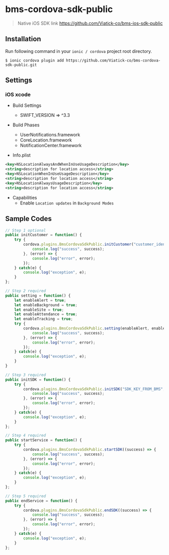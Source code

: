 # bms-cordova-sdk-public

> Native iOS SDK link https://github.com/Viatick-co/bms-ios-sdk-public

## Installation

Run following command in your `ionic / cordova` project root directory.

```
$ ionic cordova plugin add https://github.com/Viatick-co/bms-cordova-sdk-public.git
```

## Settings

### iOS xcode

* Build Settings
	- SWIFT_VERSION => ^3.3

* Build Phases
	- UserNotifications.framework
	- CoreLocation.framework
	- NotificationCenter.framework

* Info.plist
```xml
<key>NSLocationAlwaysAndWhenInUseUsageDescription</key>
<string>description for location access</string>
<key>NSLocationWhenInUseUsageDescription</key>
<string>description for location access</string>
<key>NSLocationAlwaysUsageDescription</key>
<string>description for location access</string>
```

* Capabilities
	- Enable `Location updates` in `Background Modes`


## Sample Codes

```javascript
// Step 1 optional
public initCustomer = function() {
	try {
		cordova.plugins.BmsCordovaSdkPublic.initCustomer("customer_identifier", "customer_email", "customer_phone", (success) => {
			console.log("success", success);
		}, (error) => {
			console.log("error", error);
		});
	} catch(e) {
		console.log("exception", e);
	}
};

// Step 2 required
public setting = function() {
	let enableAlert = true;
	let enableBackground = true;
	let enableSite = true;
	let enableAttendance = true;
	let enableTracking = true;
	try {
		cordova.plugins.BmsCordovaSdkPublic.setting(enableAlert, enableBackground, enableSite, enableAttendance, enableTracking, (success) => {
			console.log("success", success);
		}, (error) => {
			console.log("error", error);
		});
	} catch(e) {
		console.log("exception", e);
	}
}

// Step 3 required
public initSDK = function() {
	try {
		cordova.plugins.BmsCordovaSdkPublic.initSDK("SDK_KEY_FROM_BMS", (success) => {
			console.log("success", success);
		}, (error) => {
			console.log("error", error);
		});
	} catch(e) {
		console.log("exception", e);
	}
};

// Step 4 required
public startService = function() {
	try {
		cordova.plugins.BmsCordovaSdkPublic.startSDK((success) => {
			console.log("success", success);
		}, (error) => {
			console.log("error", error);
		});
	} catch(e) {
		console.log("exception", e);
	}
};

// Step 5 required
public endService = function() {
	try {
		cordova.plugins.BmsCordovaSdkPublic.endSDK((success) => {
			console.log("success", success);
		}, (error) => {
			console.log("error", error);
		});
	} catch(e) {
		console.log("exception", e);
	}
};


```